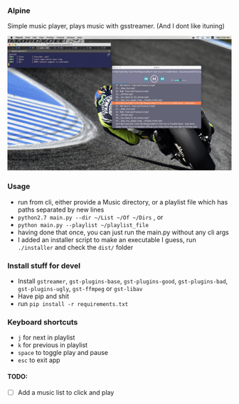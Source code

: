 ### Alpine

Simple music player, plays music with gsstreamer. (And I dont like ituning)

![Screenshot](https://github.com/argentum47/alpine/blob/add_playlist/screenshot.jpg "Alpine on mac")

### Usage

- run from cli, either provide a Music directory, or a playlist file which has paths separated by new lines
- `python2.7 main.py --dir ~/List ~/Of ~/Dirs` , or
- `python main.py --playlist ~/playlist_file`
- having done that once, you can just run the main.py without any cli args
- I added an installer script to make an executable I guess, run `./installer` and check the `dist/` folder

### Install stuff for devel

- Install `gstreamer`, `gst-plugins-base`, `gst-plugins-good`, `gst-plugins-bad`, `gst-plugins-ugly`, `gst-ffmpeg` or `gst-libav`
- Have pip and shit
- run `pip install -r requirements.txt`

### Keyboard shortcuts

- `j` for next in playlist
- `k` for previous in playlist
- `space` to toggle play and pause
- `esc` to exit app


#### TODO:

- [ ] Add a music list to click and play
